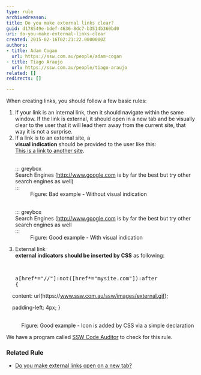 ```yaml
---
type: rule
archivedreason: 
title: Do you make external links clear?
guid: d178549e-bdef-4636-8dc7-b3514b360bd0
uri: do-you-make-external-links-clear
created: 2015-02-16T02:21:22.0000000Z
authors:
- title: Adam Cogan
  url: https://ssw.com.au/people/adam-cogan
- title: Tiago Araujo
  url: https://ssw.com.au/people/tiago-araujo
related: []
redirects: []

---
```


When creating links, you should follow a few basic rules:

<!--endintro-->

1. If your link is an internal link, then it should navigate within the same window. If the link is external, it should open in a new tab and be visually clear to the user that it will lead them away from the current site, that way it is not a surprise.
2. If a link is to an external site, a <br>       **visual indication** should be provided to the user like this: <br>      [This is a link to another site](http&#58;//www.ssw.com.au/ssw/Redirect/Microsoft/microsoft.htm). <br>      <dl class="badImage"><br>::: greybox<br>Search Engines (<a class="ignore" href="http&#58;//www.ssw.com.au/ssw/Redirect/Web/Google.htm" target="_blank">http&#58;//www.google.com</a> is by far the best but try other search engines as well)  <br>:::<br><dd>Figure&#58; Bad example - Without visual indication</dd></dl><dl class="goodImage"><br>::: greybox<br>Search Engines (<a href="http&#58;//www.ssw.com.au/ssw/Redirect/Web/Google.htm" target="_blank">http&#58;//www.google.com</a>&#160;is by far the best but try other search engines as well  <br>:::<br><dd>Figure&#58; Good example - With visual indication<br></dd></dl>
3. External link <br>       **external indicators should be inserted by CSS** as following: <br>      <dl class="goodImage"><br><pre>a[href*=&quot;//&quot;]&#58;not([href*=&quot;mysite.com&quot;])&#58;after &#123; 
            
&#160; &#160; content&#58; url(https&#58;//www.ssw.com.au/ssw/images/external.gif); 
            
&#160; &#160; padding-left&#58; 4px;
&#125;<br></pre><br><dd>Figure&#58; Good example - Icon is added by CSS via a simple declaration<br></dd></dl>


We have a program called     [SSW Code Auditor](http&#58;//www.ssw.com.au/ssw/CodeAuditor/) to check for this rule.
 


### Related Rule <br>      


* [Do you make external links open on a new tab?](/external-links-open-on-a-new-tab)
